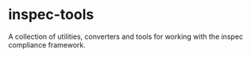 # inspec-tools
A collection of utilities, converters and tools for working with the inspec compliance framework.
